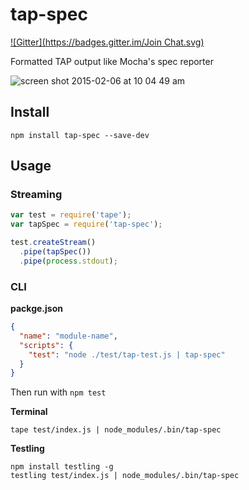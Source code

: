 # tap-spec
[![Gitter](https://badges.gitter.im/Join Chat.svg)](https://gitter.im/scottcorgan/tap-spec?utm_source=badge&utm_medium=badge&utm_campaign=pr-badge&utm_content=badge)
 
Formatted TAP output like Mocha's spec reporter

![screen shot 2015-02-06 at 10 04 49 am](https://cloud.githubusercontent.com/assets/974723/6084649/9b25097e-ade7-11e4-85ad-b9b765cf3af0.png)
 
## Install
 
```
npm install tap-spec --save-dev
```

## Usage

### Streaming

```js
var test = require('tape');
var tapSpec = require('tap-spec');

test.createStream()
  .pipe(tapSpec())
  .pipe(process.stdout);
```

### CLI

**packge.json**

```json
{
  "name": "module-name",
  "scripts": {
    "test": "node ./test/tap-test.js | tap-spec"
  }
}
```

Then run with `npm test`
 
**Terminal**

```
tape test/index.js | node_modules/.bin/tap-spec
``` 

**Testling**

```
npm install testling -g
testling test/index.js | node_modules/.bin/tap-spec
```
